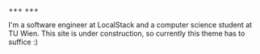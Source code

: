 +++
+++

I'm a software engineer at LocalStack and a computer science student at TU Wien. This site is under construction, so currently this theme has to suffice :) 
